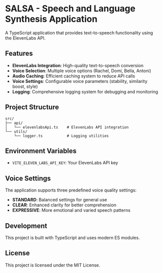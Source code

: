 # SALSA - Speech and Language Synthesis Application

A TypeScript application that provides text-to-speech functionality using the ElevenLabs API.

## Features

- **ElevenLabs Integration**: High-quality text-to-speech conversion
- **Voice Selection**: Multiple voice options (Rachel, Domi, Bella, Antoni)
- **Audio Caching**: Efficient caching system to reduce API calls
- **Voice Settings**: Configurable voice parameters (stability, similarity boost, style)
- **Logging**: Comprehensive logging system for debugging and monitoring

## Project Structure

```
src/
├── api/
│   └── elevenlabsApi.ts    # ElevenLabs API integration
└── utils/
    └── logger.ts           # Logging utilities
```

## Environment Variables

- `VITE_ELEVEN_LABS_API_KEY`: Your ElevenLabs API key

## Voice Settings

The application supports three predefined voice quality settings:

- **STANDARD**: Balanced settings for general use
- **CLEAR**: Enhanced clarity for better comprehension
- **EXPRESSIVE**: More emotional and varied speech patterns

## Development

This project is built with TypeScript and uses modern ES modules.

## License

This project is licensed under the MIT License.